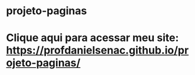 # projeto-paginas
# Clique aqui para acessar meu site: https://profdanielsenac.github.io/projeto-paginas/
 
